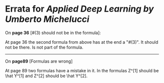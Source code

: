 # Errata for *Applied Deep Learning by Umberto Michelucci*

On **page 36** [#(3) should not be in the formula]:
 
At page 36 the second formula from above has at the end a "#(3)". It should not be there. Is not part of the formula.

***

On **page89** [Formulas are wrong]

At page 89 two formulas have a mistake in it. In the formulas Z^[1] should be \hat Y^[1] and Z^[2] should be \hat Y^[2].
